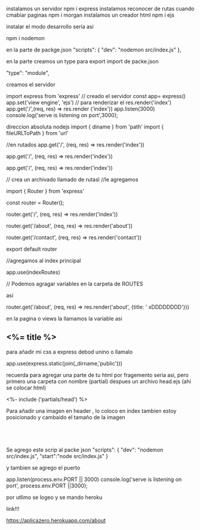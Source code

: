 instalamos un servidor
npm i express
instalamos reconocer de rutas  cuando cmabiar paginas
npm i morgan
instalamos un creador html 
npm i ejs

instalar el modo desarrollo
seria asi

npm i nodemon


en la parte de packge.json
 "scripts": {
   "dev": "nodemon src/index.js"
  },

en la parte creamos un type para export import de packe.json

 "type": "module",


creamos el servidor

import express  from 'express'
// creado el servidor 
const app= express()
app.set('view engine', 'ejs')
// para renderizar el res.render('index')
app.get('/',(req, res) => res.render ('index'))
app.listen(3000)
console.log('serve is listening on port',3000);

direccion absoluta nodejs 
import { diname } from 'path'
import { fileURLToPath } from 'url'


//en rutados
app.get('/', (req, res) => res.render('index'))

app.get('/', (req, res) => res.render('index'))

app.get('/', (req, res) => res.render('index'))


// crea un archivado llamado de rutasl
//le agregamos

import { Router } from 'express'

const router = Router();

router.get('/', (req, res) => res.render('index'))

router.get('/about', (req, res) => res.render('about'))

router.get('/contact', (req, res) => res.render('contact'))

export default router

//agregamos al index principal 

app.use(indexRoutes)

// Podemos agragar variables en la carpeta de ROUTES

asi 

router.get('/about', (req, res) => res.render('about', {title: ' xDDDDDDDD'}))

en la pagina o views
la llamamos la variable asi

<h2><%= title %></h2>

para añadir mi css a express debod unino o llamalo

app.use(express.static(join(_dirname,'public')))

recuerda para agregar una parte de tu html por 
fragemento seria asi, pero primero 
una carpeta con nombre (partial)
despues  un archivo head.ejs (ahi se colocar html)

<%- include ('partials/head') %>

Para añadir una imagen en header , lo coloco en index
tambien estoy  posicionado y cambaido el tamaño de la imagen
 <header class= "container vh-100 d-flex justify-content-center align-items-center ">
      <img src="/img/zorro.png" alt="" class="w-25  ">
    </header>

Se agrego  este scrip al packe json 
 "scripts": {
    "dev": "nodemon src/index.js",
    "start":"node src/index.js"
  }

  y tambien se agrego el puerto

app.listen(process.env.PORT || 3000)
console.log('serve is listening on port', process.env.PORT ||3000);

por utlimo se logeo  y se mando  heroku 

link!!!

https://aplicazero.herokuapp.com/about

  
